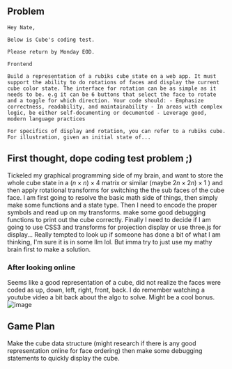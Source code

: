## Problem

```
Hey Nate,

Below is Cube's coding test.

Please return by Monday EOD.

Frontend 

Build a representation of a rubiks cube state on a web app. It must support the ability to do rotations of faces and display the current cube color state. The interface for rotation can be as simple as it needs to be. e.g it can be 6 buttons that select the face to rotate and a toggle for which direction. Your code should: - Emphasize correctness, readability, and maintainability - In areas with complex logic, be either self-documenting or documented - Leverage good, modern language practices

For specifics of display and rotation, you can refer to a rubiks cube. For illustration, given an initial state of...
```

## First thought, dope coding test problem ;)

Tickeled my graphical programming side of my brain, and want to store the whole cube state in a $(n \times n) \times 4$ matrix or similar (maybe $2n \times 2n) \times 1$ ) and then apply rotational transforms for switching the the sub faces of the cube face. I am first going to resolve the basic math side of things, then simply make some functions and a state type. Then I need to encode the proper symbols and read up on my transforms. make some good debugging functions to print out the cube correctly. Finally I need to decide if I am going to use CSS3 and transforms for projection display or use three.js for display... Really tempted to look up if someone has done a bit of what I am thinking, I'm sure it is in some llm lol. But imma try to just use my mathy brain first to make a solution.

### After looking online

Seems like a good representation of a cube, did not realize the faces were coded as up, down, left, right, front, back. I do remember watching a youtube video a bit back about the algo to solve. Might be a cool bonus.
![image](https://www.wikihow.com/images/4/4e/Solve-a-Rubik's-Cube-in-20-Moves-Step-25.jpg)

## Game Plan
Make the cube data structure (might research if there is any good representation online for face ordering) then make some debugging statements to quickly display the cube.